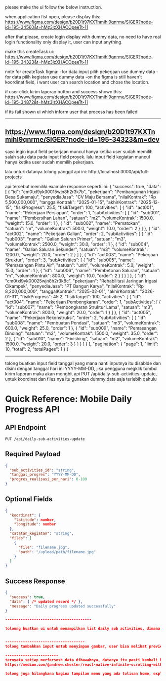 please make the ui follow the below instruction.

when application fist open, please display this:
https://www.figma.com/design/b20D1t97KXTnmihl9qnrme/SIGER?node-id=195-34560&t=hMz3lzXHACOpeeTt-11


after that please, create login display with dummy data, no need to have real login functionality only display it, user can input anything.


make this createTask ui:
https://www.figma.com/design/b20D1t97KXTnmihl9qnrme/SIGER?node-id=195-34323&t=hMz3lzXHACOpeeTt-11

note for createTask figma:
-for data input pilih pekerjaan use dummy data 
-for data pilih kegiatan use dummy data
-on the figma is still haven't koordinat field, i want user can search location and chose the location.

if user click kirim laporan button and success shown this:
https://www.figma.com/design/b20D1t97KXTnmihl9qnrme/SIGER?node-id=195-34872&t=hMz3lzXHACOpeeTt-11

if its fail shown ui which inform user that process has been failed

-------------------------------------------------
https://www.figma.com/design/b20D1t97KXTnmihl9qnrme/SIGER?node-id=195-34323&m=dev
------------------------------------------------

saya ingin input field pekerjaan muncul hanya ketika user sudah memilih salah satu data pada input field proyek. lalu input field kegiatan muncul hanya ketika user sudah memilih pekerjaan.

lalu untuk datanya tolong panggil api ini: 
http://localhost:3000/api/full-projects

api tersebut memiliki example response seperti ini:
{
  "success": true,
  "data": [
    {
      "id": "cm0txl9yk00015wjn8h2r3k7b",
      "pekerjaan": "Pembangunan Irigasi Desa Sukamaju",
      "penyediaJasa": "CV Maju Bersama",
      "nilaiKontrak": "Rp 5,500,000,000",
      "tanggalKontrak": "2025-01-15",
      "akhirKontrak": "2025-12-15",
      "fisikProgress": 25.5,
      "fisikTarget": 100,
      "activities": [
        {
          "id": "act001",
          "name": "Pekerjaan Persiapan",
          "order": 1,
          "subActivities": [
            {
              "id": "sub001",
              "name": "Pembersihan Lahan",
              "satuan": "m2",
              "volumeKontrak": 1500.0,
              "weight": 15.0,
              "order": 1
            },
            {
              "id": "sub002", 
              "name": "Pematokan",
              "satuan": "m",
              "volumeKontrak": 500.0,
              "weight": 10.0,
              "order": 2
            }
          ]
        },
        {
          "id": "act002",
          "name": "Pekerjaan Galian",
          "order": 2,
          "subActivities": [
            {
              "id": "sub003",
              "name": "Galian Saluran Primer",
              "satuan": "m3",
              "volumeKontrak": 2500.0,
              "weight": 30.0,
              "order": 1
            },
            {
              "id": "sub004",
              "name": "Galian Saluran Sekunder",
              "satuan": "m3", 
              "volumeKontrak": 1200.0,
              "weight": 20.0,
              "order": 2
            }
          ]
        },
        {
          "id": "act003",
          "name": "Pekerjaan Struktur",
          "order": 3,
          "subActivities": [
            {
              "id": "sub005",
              "name": "Pemasangan Pintu Air",
              "satuan": "unit",
              "volumeKontrak": 5.0,
              "weight": 15.0,
              "order": 1
            },
            {
              "id": "sub006",
              "name": "Pembetonan Saluran",
              "satuan": "m",
              "volumeKontrak": 800.0,
              "weight": 10.0,
              "order": 2
            }
          ]
        }
      ]
    },
    {
      "id": "cm0txl9yk00025wjn8h2r3k8c",
      "pekerjaan": "Rehabilitasi Jaringan Irigasi Cikampek",
      "penyediaJasa": "PT Bangun Karya",
      "nilaiKontrak": "Rp 8,200,000,000",
      "tanggalKontrak": "2025-02-01",
      "akhirKontrak": "2026-01-31",
      "fisikProgress": 45.2,
      "fisikTarget": 100,
      "activities": [
        {
          "id": "act004",
          "name": "Pekerjaan Pembongkaran",
          "order": 1,
          "subActivities": [
            {
              "id": "sub007",
              "name": "Pembongkaran Struktur Lama",
              "satuan": "m3",
              "volumeKontrak": 800.0,
              "weight": 20.0,
              "order": 1
            }
          ]
        },
        {
          "id": "act005",
          "name": "Pekerjaan Rekonstruksi",
          "order": 2,
          "subActivities": [
            {
              "id": "sub008",
              "name": "Pembuatan Pondasi",
              "satuan": "m3",
              "volumeKontrak": 600.0,
              "weight": 25.0,
              "order": 1
            },
            {
              "id": "sub009",
              "name": "Pemasangan Dinding",
              "satuan": "m2",
              "volumeKontrak": 1500.0,
              "weight": 35.0,
              "order": 2
            },
            {
              "id": "sub010",
              "name": "Finishing",
              "satuan": "m2",
              "volumeKontrak": 1500.0,
              "weight": 20.0,
              "order": 3
            }
          ]
        }
      ]
    }
  ],
  "pagination": {
    "page": 1,
    "limit": 10,
    "total": 2,
    "totalPages": 1
  }
}

--------------------------------------
tolong buatkan input field tanggal yang mana nanti inputnya itu disablde dan disini dengan tanggal hari ini YYYY-MM-DD, jika pengguna megklik tombol kirim laporan maka akan menghit api PUT /api/daily-sub-activities-update, untuk koordinat dan files nya itu gunakan dummy data saja terlebih dahulu

# Quick Reference: Mobile Daily Progress API

## API Endpoint
```
PUT /api/daily-sub-activities-update
```

## Required Payload
```json
{
  "sub_activities_id": "string",
  "tanggal_progres": "YYYY-MM-DD", 
  "progres_realisasi_per_hari": 0-100
}
```

## Optional Fields
```json
{
  "koordinat": {
    "latitude": number,
    "longitude": number
  },
  "catatan_kegiatan": "string",
  "files": [
    {
      "file": "filename.jpg",
      "path": "/upload/path/filename.jpg"
    }
  ]
}
```

## Success Response
```json
{
  "success": true,
  "data": { /* updated record */ },
  "message": "Daily progress updated successfully"
}

---------------------------------------

tolonng buatkan ui untuk menampilkan list daily sub activities, dimana akan ada filter untuk data projects, activities, dan sub_activities, saya ingin ada juga search berdasarkan nama sub_activities. lalu tolong buatkan juga pagination mengguankan infinite scroll. lalu pada halaman tersebut tolong tambahkan button tambah laporan yang jika diklik akan meredirect ke app\createTask.tsx.


------------------------------------
tolong tambahkan input untuk menyimpan gambar, user bisa melihat preview gambar tersebut dan juga bisa menghapus gambar tesrebut, lalu nantinya gambar tersebut akan disimpan di minio, minio akan mengembalikan link dan pathnya, lalu link dan path tersebut akan disimpan pada db.

------------------------
ternyata setiap merfersesh data dibawahnya, datanya itu pasti kembali ke salah satu data dengan progres 9.96. jika terlalu suilit ubah pendekatan nya anda bisa menggunaakan ini @shopify/flash-list, dengan referensi kode ini:
https://medium.com/@andrew.chester/react-native-infinite-scrolling-with-lazy-loading-a-step-by-step-guide-e91647348689

tolong juga hilangkana bagina tampilan menu yang ada tulisan home, explore, dan dailyactivitie. lalu tolong hilangkan bagian atas dari menu yang berbentuk rectagle bewarna abu-abu , lalu perkecil tampilan untuk search dan filternya, tujuannya adalah agar list data mendapatkan ruang, supaya pengguan lebih enak membacanya